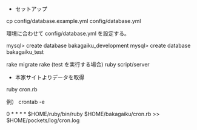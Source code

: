 * セットアップ

 cp config/database.example.yml config/database.yml

 環境に合わせて config/database.yml を設定する。

 mysql> create database bakagaiku_development
 mysql> create database bakagaiku_test

 rake migrate
 rake (test を実行する場合)
 ruby script/server


* 本家サイトよりデータを取得

 ruby cron.rb

 例） crontab -e

   0 * * * * $HOME/ruby/bin/ruby $HOME/bakagaiku/cron.rb >> $HOME/pockets/log/cron.log
